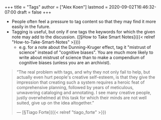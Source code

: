 +++
title = "Tags"
author = ["Alex Koen"]
lastmod = 2020-09-02T16:46:32-07:00
draft = false
+++

-   People often feel a pressure to tag content so that they may find it more easily in the future.
-   Tagging is useful, but only if one tags the keywords for which the given note may add to the discussion. ([§How to Take Smart Notes]({{< relref "How-to-Take-Smart-Notes" >}}))
    -   e.g. for a note about the Dunning-Kruger effect, tag it "mistrust of science" instead of "cognitive biases". You are much more likely to write about mistrust of science than to make a compendium of cognitive biases (unless you are an archivist).

> “The real problem with tags, and why they not only fail to help, but actually even hurt people's creative self-esteem, is that they give the impression that creating such a system requires a heroic feat of comprehensive planning, followed by years of meticulous, unwavering cataloging and annotating. I see many creative people, justly overwhelmed at this task for which their minds are not well suited, give up on the idea altogether.”
>
> — [§Tiago Forte]({{< relref "tiago_forte" >}})
